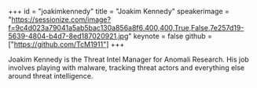 ﻿+++
id = "joakimkennedy"
title = "Joakim Kennedy"
speakerimage = "https://sessionize.com/image?f=9c4d023a79041a5ab5bac130a856a8f6,400,400,True,False,7e257d19-5639-4804-b4d7-8ed187020921.jpg"
keynote = false
github = ["https://github.com/TcM1911"]
+++

Joakim Kennedy is the Threat Intel Manager for Anomali Research. His job involves playing with malware, tracking threat actors and everything else around threat intelligence.